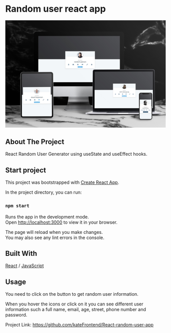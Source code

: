 <div>
  <h1>Random user react app</h1> 
  <img src="random-cover.jpg" alt="" width="auto">
</div>

<!-- ABOUT THE PROJECT -->
## About The Project
<p>React Random User Generator using useState and useEffect hooks.</p>
<p></p>

## Start project

This project was bootstrapped with [Create React App](https://github.com/facebook/create-react-app).

In the project directory, you can run:

### `npm start`

Runs the app in the development mode.\
Open [http://localhost:3000](http://localhost:3000) to view it in your browser.

The page will reload when you make changes.\
You may also see any lint errors in the console.


## Built With

[React](https://reactjs.org/) / [JavaScript](https://www.w3schools.com/js/)
 
<!-- USAGE EXAMPLES -->
## Usage

<p>You need to click on the button to get random user information.</p>
<p>When you hover the icons or click on it you can see different user information such a full name, email, age, street, phone number and password.</p>


Project Link: https://github.com/kateFrontend/React-random-user-app
